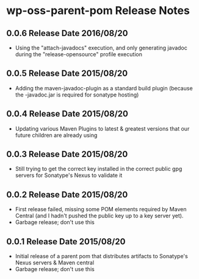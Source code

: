 # wp-oss-parent-pom Release Notes

## 0.0.6 Release Date 2016/08/20

* Using the "attach-javadocs" execution, and only generating javadoc during the "release-opensource" profile execution

## 0.0.5 Release Date 2015/08/20

* Adding the maven-javadoc-plugin as a standard build plugin (because the -javadoc.jar is required for sonatype hosting)

## 0.0.4 Release Date 2015/08/20

* Updating various Maven Plugins to latest & greatest versions that our future children are already using

## 0.0.3 Release Date 2015/08/20

* Still trying to get the correct key installed in the correct public gpg servers for Sonatype's Nexus to validate it

## 0.0.2 Release Date 2015/08/20

* First release failed, missing some POM elements required by Maven Central (and I hadn't pushed the public key up to a key server yet).
* Garbage release; don't use this

## 0.0.1 Release Date 2015/08/20

* Initial release of a parent pom that distributes artifacts to Sonatype's Nexus servers & Maven central
* Garbage release; don't use this
